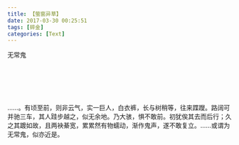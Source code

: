 ```yaml
---
title: 【萤窗异草】
date: 2017-03-30 00:25:51
tags: [碎金]
categories: [Text]
---
```


<p dir="ltr"  >无常鬼<br /><br /><br /><br /><br /><br /></p> 
<p dir="ltr"  >……。有顷至前，则非云气，实一巨人，白衣裤，长与树稍等，往来蹀躞。路阔可并驰三车，其人跬步越之，似无余地。乃大骇，惧不敢前。初犹俟其去而后行；久之其踱如故，且两袂綦宽，累累然有物蠕动，渐作鬼声，遂不敢复立。……或谓为无常鬼，似亦近是。</p>